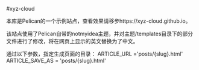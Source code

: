 #xyz-cloud

本库是Pelican的一个示例站点，查看效果请移步https://xyz-cloud.github.io。

该站点使用了Pelican自带的notmyidea主题，并对主题/templates目录下的部分文件进行了修改，将在网页上显示的英文替换为了中文。

通过以下参数，指定生成页面的目录：
ARTICLE_URL ='posts/{slug}.html'
ARTICLE_SAVE_AS = 'posts/{slug}.html'